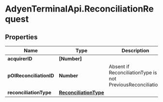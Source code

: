 # AdyenTerminalApi.ReconciliationRequest

## Properties

Name | Type | Description | Notes
------------ | ------------- | ------------- | -------------
**acquirerID** | **[Number]** |  | [optional] 
**pOIReconciliationID** | **Number** | Absent if ReconciliationType is not PreviousReconciliation. | [optional] 
**reconciliationType** | [**ReconciliationType**](ReconciliationType.md) |  | 


